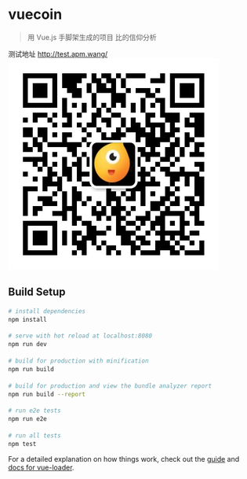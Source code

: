 # vuecoin

> 用 Vue.js 手脚架生成的项目 比的信仰分析

测试地址 http://test.apm.wang/
![Image text](https://github.com/qqqzhch/coinBelief/blob/master/weixin.jpeg)

## Build Setup

``` bash
# install dependencies
npm install

# serve with hot reload at localhost:8080
npm run dev

# build for production with minification
npm run build

# build for production and view the bundle analyzer report
npm run build --report

# run e2e tests
npm run e2e

# run all tests
npm test
```

For a detailed explanation on how things work, check out the [guide](http://vuejs-templates.github.io/webpack/) and [docs for vue-loader](http://vuejs.github.io/vue-loader).
